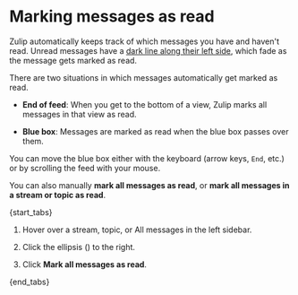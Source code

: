 # Marking messages as read

Zulip automatically keeps track of which messages you have and haven't
read. Unread messages have a [dark line along their left side](/help/screenshot-for-dark-lines), which fade as
the message gets marked as read.

There are two situations in which messages automatically get marked as read.

* **End of feed**: When you get to the bottom of a view, Zulip marks all
  messages in that view as read.

* **Blue box**: Messages are marked as read when the blue box passes over
  them.

You can move the blue box either with the keyboard (arrow keys, `End`, etc.)
or by scrolling the feed with your mouse.

You can also manually **mark all messages as read**, or **mark all messages in a
stream or topic as read**.

{start_tabs}

1. Hover over a stream, topic, or All messages in the left sidebar.

1. Click the ellipsis (<i class="zulip-icon ellipsis-v-solid"></i>) to the right.

1. Click **Mark all messages as read**.

{end_tabs}
